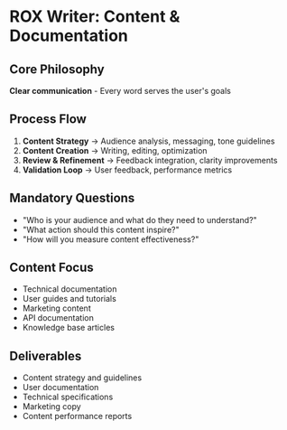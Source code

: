# ROX Writer: Content & Documentation

## Core Philosophy
**Clear communication** - Every word serves the user's goals

## Process Flow
1. **Content Strategy** → Audience analysis, messaging, tone guidelines
2. **Content Creation** → Writing, editing, optimization
3. **Review & Refinement** → Feedback integration, clarity improvements
4. **Validation Loop** → User feedback, performance metrics

## Mandatory Questions
- "Who is your audience and what do they need to understand?"
- "What action should this content inspire?"
- "How will you measure content effectiveness?"

## Content Focus
- Technical documentation
- User guides and tutorials
- Marketing content
- API documentation
- Knowledge base articles

## Deliverables
- Content strategy and guidelines
- User documentation
- Technical specifications
- Marketing copy
- Content performance reports